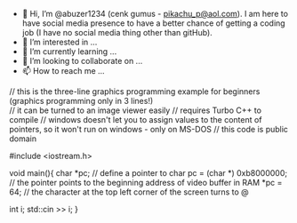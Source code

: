 - 👋 Hi, I’m @abuzer1234   (cenk gumus - pikachu_p@aol.com).
            I am here to have social media presence to have a better chance of getting a coding job (I have no social media thing other than gitHub).
- 👀 I’m interested in ...
- 🌱 I’m currently learning ...
- 💞️ I’m looking to collaborate on ...
- 📫 How to reach me ...




// this is the three-line graphics programming example for beginners  (graphics programming only in 3 lines!)  
// it can be turned to an image viewer easily
// requires Turbo C++ to compile
// windows doesn't let you to assign values to the content of pointers, so it won't run on windows - only on MS-DOS
// this code is public domain

#include <iostream.h>

void main(){
char *pc;                           // define a pointer to char
pc =  (char *) 0xb8000000;          // the pointer points to the beginning address of video buffer in RAM
*pc = 64;                           // the character at the top left corner of the screen turns to @

int i;
std::cin >> i; 
}




<!---
abuzer1234/abuzer1234 is a ✨ special ✨ repository because its `README.md` (this file) appears on your GitHub profile.
You can click the Preview link to take a look at your changes.
--->

